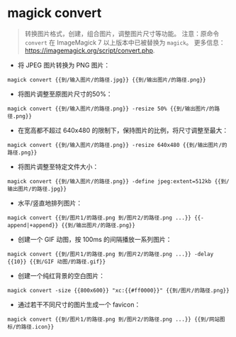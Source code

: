 # magick convert

> 转换图片格式，创建，组合图片，调整图片尺寸等功能。
> 注意：原命令 `convert` 在 ImageMagick 7 以上版本中已被替换为 `magick`。
> 更多信息：<https://imagemagick.org/script/convert.php>.

- 将 JPEG 图片转换为 PNG 图片：

`magick convert {{到/输入图片/的路径.jpg}} {{到/输出图片/的路径.png}}`

- 将图片调整至原图片尺寸的50%：

`magick convert {{到/输入图片/的路径.png}} -resize 50% {{到/输出图片/的路径.png}}`

- 在宽高都不超过 640x480 的限制下，保持图片的比例，将尺寸调整至最大：

`magick convert {{到/输入图片/的路径.png}} -resize 640x480 {{到/输出图片/的路径.png}}`

- 将图片调整至特定文件大小：

`magick convert {{到/输入图片/的路径.png}} -define jpeg:extent=512kb {{到/输出图片/的路径.jpg}}`

- 水平/竖直地排列图片：

`magick convert {{到/图片1/的路径.png 到/图片2/的路径.png ...}} {{-append|+append}} {{到/输出图片/的路径.png}}`

- 创建一个 GIF 动图，按 100ms 的间隔播放一系列图片：

`magick convert {{到/图片1/的路径.png 到/图片2/的路径.png ...}} -delay {{10}} {{到/GIF 动图/的路径.gif}}`

- 创建一个纯红背景的空白图片：

`magick convert -size {{800x600}} "xc:{{#ff0000}}" {{到/图片/的路径.png}}`

- 通过若干不同尺寸的图片生成一个 favicon：

`magick convert {{到/图片1/的路径.png 到/图片2/的路径.png ...}} {{到/网站图标/的路径.icon}}`
